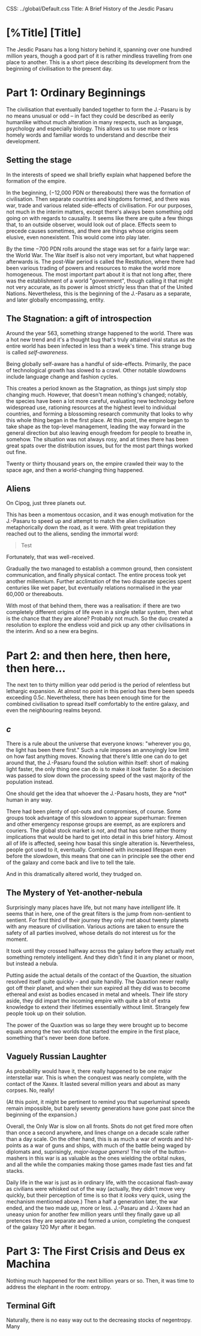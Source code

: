CSS: ../global/Default.css
Title: A Brief History of the Jesdic Pasaru

# [%Title] [Title] #

The Jesdic Pasaru has a long history behind it,
spanning over one hundred million years,
though a good part of it is rather mindless travelling
from one place to another.
This is a short piece describing its development
from the beginning of civilisation to the present day.

# Part 1: Ordinary Beginnings
The civilisation that eventually banded together to form the J.-Pasaru
is by no means unusual or odd &ndash;
in fact they could be described as eerily humanlike
without much alteration in many respects,
such as language, psychology and especially biology.
This allows us to use more or less homely words and familiar words
to understand and describe their development.

## Setting the stage
In the interests of speed
we shall briefly explain what happened
before the formation of the empire.

In the beginning, (&minus;12,000 PDN or thereabouts)
there was the formation of civilisation.
Then separate countries and kingdoms formed,
and there was war, trade and various related side-effects of civilisation.
For our purposes, not much in the interim matters,
except there's always been something odd going on with regards to causality.
It seems like there are quite a few things that, to an outside observer,
would look out of place. Effects seem to precede causes sometimes,
and there are things whose origins seem elusive, even nonexistent.
This would come into play later.

By the time &minus;700 PDN rolls around
the stage was set for a fairly large war: the World War.
The War itself is also not very important,
but what happened afterwards is.
The post-War period is called the Restitution,
where there had been various trading of powers and resources
to make the world more homogeneous.
The most important part about it is that not long after,
there was the establishment of a world "government",
though calling it that might not very accurate,
as its power is almost strictly less than that of the United Nations.
Nevertheless, this is the beginning of the J.-Pasaru
as a separate, and later globally encompassing, entity.

## The Stagnation: a gift of introspection
Around the year 563,
something strange happened to the world.
There was a hot new trend
and it's a thought bug that's truly attained viral status
as the entire world has been infected in less than a week's time.
This strange bug is called *self-awareness*.

Being globally self-aware has a handful of side-effects.
Primarily, the pace of technological growth has slowed to a crawl.
Other notable slowdowns include language change and fashion cycles.

This creates a period known as the Stagnation,
as things just simply stop changing much.
However, that doesn't mean nothing's changed;
notably, the species have been a lot more careful,
evaluating new technology before widespread use,
rationing resources at the highest level to individual countries,
and forming a blossoming research community
that looks to why this whole thing began in the first place.
At this point, the empire began to take shape as the top-level management,
leading the way forward in the general direction
but also leaving enough freedom for people to breathe in, somehow.
The situation was not always rosy,
and at times there has been great spats over the distribution issues,
but for the most part things worked out fine.

Twenty or thirty thousand years on,
the empire crawled their way to the space age,
and then a world-changing thing happened.

## Aliens
On Cipog, just three planets out.

This has been a momentous occasion,
and it was enough motivation for the J.-Pasaru
to speed up and attempt to match the alien civilisation
metaphorically down the road, as it were.
With great trepidation they reached out to the aliens,
sending the immortal word:

> Test

Fortunately, that was well-received.

Gradually the two managed to establish a common ground,
then consistent communication, and finally physical contact.
The entire process took yet another millennium.
Further acclimation of the two disparate species
spent centuries like wet paper,
but eventually relations normalised in the year 60,000
or thereabouts.

With most of that behind them,
there was a realisation:
if there are two completely different origins of life
even in a single stellar system,
then what is the chance that they are alone?
Probably not much.
So the duo created a resolution
to explore the endless void
and pick up any other civilisations in the interim.
And so a new era begins.

# Part 2: and then here, then here, then here&hellip;
The next ten to thirty million year odd period
is the period of relentless but lethargic expansion.
At almost no point in this period has there been speeds exceeding 0.5<var>c</var>.
Nevertheless, there has been enough time for the combined civilisation
to spread itself comfortably to the entire galaxy,
and even the neighbouring realms beyond.

## <var>c</var>
There is a rule about the universe that everyone knows:
"wherever you go, the light has been there first."
Such a rule imposes an annoyingly low limit
on how fast anything moves.
Knowing that there's little one can do to get around that,
the J.-Pasaru found the solution within itself:
short of making light faster,
the only thing one can do is to make it *look* faster.
So a decision was passed to slow down the processing speed
of the vast majority of the population instead.

<div markdown=1><aside>
One should get the idea that
whoever the J.-Pasaru hosts,
they are *not* human in any way.
</aside></div> <!-- There's a bit of a multimarkdown snafu here. -->

There had been plenty of opt-outs and compromises, of course.
Some groups took advantage of this slowdown to appear superhuman:
firemen and other emergency response groups are exempt,
as are explorers and couriers.
The global stock market is *not*,
and that has some rather thorny implications
that would be hard to get into detail in this brief history.
Almost all of life is affected,
seeing how basal this single alteration is.
Nevertheless, people got used to it, eventually.
Combined with increased lifespan even before the slowdown,
this means that one can in principle
see the other end of the galaxy and come back
and live to tell the tale.

And in this dramatically altered world,
they trudged on.

## The Mystery of Yet-another-nebula
Surprisingly many places have life,
but not many have *intelligent* life.
It seems that in here,
one of the great filters is the jump from non-sentient to sentient.
For first third of their journey they only met about twenty planets
with any measure of civilisation.
Various actions are taken to ensure the safety of all parties involved,
whose details do not interest us for the moment.

It took until they crossed halfway across the galaxy
before they actually met something remotely intelligent.
And they didn't find it in any planet or moon,
but instead a nebula.

Putting aside the actual details of the contact of the Quaxtion,
the situation resolved itself quite quickly &ndash;
and quite handily.
The Quaxtion never really got off their planet,
and when their sun expired all they did was to become ethereal
and exist as bodies encased in metal and wheels.
Their life story aside, they did impart the incoming empire
with quite a bit of extra knowledge to extend their lifetimes
essentially without limit.
Strangely few people took up on their solution.

The power of the Quaxtion was so large they were brought up to become
equals among the two worlds that started the empire in the first place,
something that's never been done before.

## Vaguely Russian Laughter
As probability would have it,
there really happened to be one major interstellar war.
This is when the conquest was nearly complete,
with the contact of the Xaxex.
It lasted several million years and about as many corpses.
No, really!

(At this point, it might be pertinent to remind you
that superluminal speeds remain impossible,
but barely seventy generations have gone past
since the beginning of the expansion.)

Overall, the Only War is slow on all fronts.
Shots do not get fired more often than once a second anywhere,
and lines change on a decade scale rather than a day scale.
On the other hand, this is as much a war of words and hit-points
as a war of guns and ships,
with much of the battle being waged by diplomats
and, suprisingly, *major-league gamers*!
The role of the button-mashers in this war
is as valuable as the ones wielding the orbital nukes,
and all the while the companies making those games
made fast ties and fat stacks.

Daily life in the war is just as in ordinary life,
with the occasional flash-away as civilians were whisked out of the way
(actually, they didn't move very quickly,
but their perception of time is so that it *looks* very quick,
using the mechanism mentioned above.)
Then a half a generation later,
the war ended, and the two made up, more or less.
J.-Pasaru and J.-Xaxex had an uneasy union for another few million years
until they finally gave up all pretences they are separate and formed a union,
completing the conquest of the galaxy 120 Myr after it began.

# Part 3: The First Crisis and Deus ex Machina
Nothing much happened for the next billion years or so.
Then, it was time to address the elephant in the room: entropy.

## Terminal Gift
Naturally, there is no easy way out to the decreasing stocks of negentropy.
Many 
